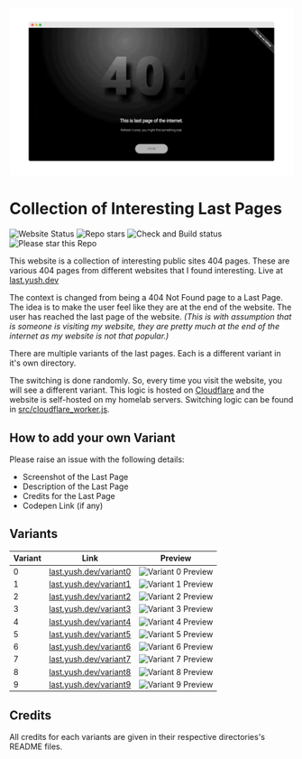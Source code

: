 [![Hero Slider](https://raw.githubusercontent.com/aayusharyan/last-page-collection/main/og.gif)](https://last.yush.dev)

# Collection of Interesting Last Pages

![Website Status](https://img.shields.io/website?url=https%3A%2F%2Flast.yush.dev&up_message=Up%20and%20Running&label=Website%20Status)
![Repo stars](https://img.shields.io/github/stars/aayusharyan/last-page-collection?style=flat&label=Repo%20Stars)
![Check and Build status](https://img.shields.io/github/checks-status/aayusharyan/last-page-collection/main?label=Checks%20and%20Build%20Status)
![Please star this Repo](https://img.shields.io/badge/Please%20Star%20this%20repo%20%E2%AD%90%20-8A2BE2)

This website is a collection of interesting public sites 404 pages. These are various 404 pages from different websites that I found interesting.
Live at [last.yush.dev](https://last.yush.dev)

The context is changed from being a 404 Not Found page to a Last Page. The idea is to make the user feel like they are at the end of the website. The user has reached the last page of the website.
_(This is with assumption that is someone is visiting my website, they are pretty much at the end of the internet as my website is not that popular.)_

There are multiple variants of the last pages. Each is a different variant in it's own directory.

The switching is done randomly. So, every time you visit the website, you will see a different variant.
This logic is hosted on [Cloudflare](https://www.cloudflare.com) and the website is self-hosted on my homelab servers.
Switching logic can be found in [src/cloudflare_worker.js](/aayusharyan/last-page-collection/blob/main/src/cloudflare_worker.js).

## How to add your own Variant

Please raise an issue with the following details:

- Screenshot of the Last Page
- Description of the Last Page
- Credits for the Last Page
- Codepen Link (if any)

## Variants

| Variant | Link                                                     | Preview                                                            |
| ------- | -------------------------------------------------------- | ------------------------------------------------------------------ |
| 0       | [last.yush.dev/variant0](https://last.yush.dev/variant0) | ![Variant 0 Preview](https://last.yush.dev/variant0/assets/og.png) |
| 1       | [last.yush.dev/variant1](https://last.yush.dev/variant1) | ![Variant 1 Preview](https://last.yush.dev/variant1/assets/og.png) |
| 2       | [last.yush.dev/variant2](https://last.yush.dev/variant2) | ![Variant 2 Preview](https://last.yush.dev/variant2/assets/og.png) |
| 3       | [last.yush.dev/variant3](https://last.yush.dev/variant3) | ![Variant 3 Preview](https://last.yush.dev/variant3/assets/og.png) |
| 4       | [last.yush.dev/variant4](https://last.yush.dev/variant4) | ![Variant 4 Preview](https://last.yush.dev/variant4/assets/og.png) |
| 5       | [last.yush.dev/variant5](https://last.yush.dev/variant5) | ![Variant 5 Preview](https://last.yush.dev/variant5/assets/og.png) |
| 6       | [last.yush.dev/variant6](https://last.yush.dev/variant6) | ![Variant 6 Preview](https://last.yush.dev/variant6/assets/og.png) |
| 7       | [last.yush.dev/variant7](https://last.yush.dev/variant7) | ![Variant 7 Preview](https://last.yush.dev/variant7/assets/og.png) |
| 8       | [last.yush.dev/variant8](https://last.yush.dev/variant8) | ![Variant 8 Preview](https://last.yush.dev/variant8/assets/og.png) |
| 9       | [last.yush.dev/variant9](https://last.yush.dev/variant9) | ![Variant 9 Preview](https://last.yush.dev/variant9/assets/og.png) |

## Credits

All credits for each variants are given in their respective directories's README files.
